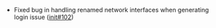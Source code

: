 - Fixed bug in handling renamed network interfaces when generating login issue ([init#102](https://github.com/flatcar/init/pull/102))
